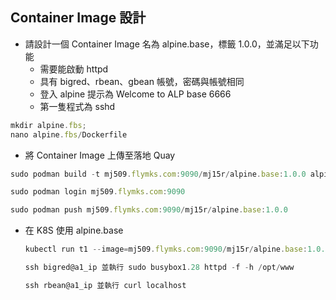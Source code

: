 ## Container Image 設計

* 請設計一個 Container Image 名為 alpine.base，標籤 1.0.0，並滿足以下功能
    * 需要能啟動 httpd
    * 具有 bigred、rbean、gbean 帳號，密碼與帳號相同
    * 登入 alpine 提示為 Welcome to ALP base 6666
    * 第一隻程式為 sshd
    

```js
mkdir alpine.fbs;
nano alpine.fbs/Dockerfile
```

* 將 Container Image 上傳至落地 Quay
```js
sudo podman build -t mj509.flymks.com:9090/mj15r/alpine.base:1.0.0 alpine.base
```
```js
sudo podman login mj509.flymks.com:9090
```
```js
sudo podman push mj509.flymks.com:9090/mj15r/alpine.base:1.0.0

```
* 在 K8S 使用 alpine.base
    ```js
    kubectl run t1 --image=mj509.flymks.com:9090/mj15r/alpine.base:1.0.0
    ```
    ```js
    ssh bigred@a1_ip 並執行 sudo busybox1.28 httpd -f -h /opt/www
    ```
    ```js
    ssh rbean@a1_ip 並執行 curl localhost
    ```
